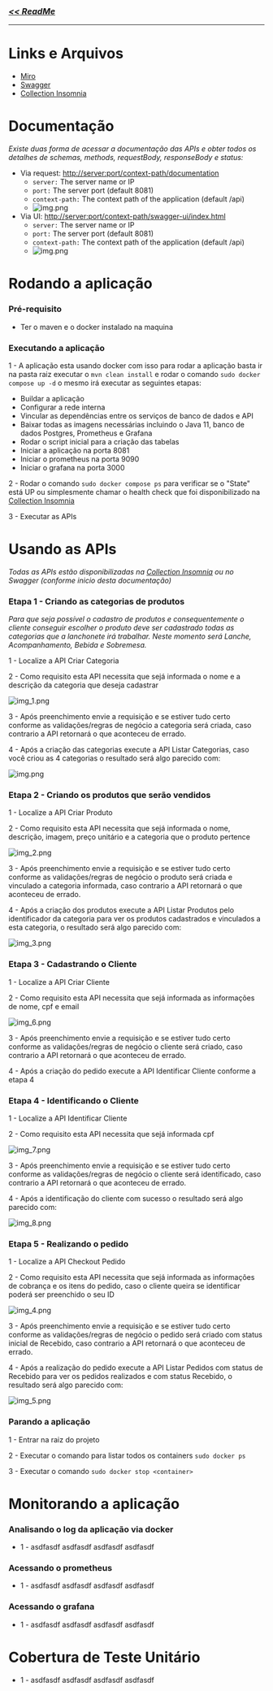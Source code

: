 ### [_<< ReadMe_](../README.md)

---

# Links e Arquivos
- [Miro](https://miro.com/app/board/uXjVMknkAg0=/?share_link_id=737021269632)
- [Swagger](assets%2Flanchonete-do-bairro.yaml)
- [Collection Insomnia](assets%2FCollection_Insomnia.json)

# Documentação
_Existe duas forma de acessar a documentação das APIs e obter todos os detalhes de schemas, methods, requestBody, responseBody e status:_
- Via request: [http://server:port/context-path/documentation](http://server:port/context-path/documentation)
  - ```server:``` The server name or IP
  - ```port:``` The server port (default 8081)
  - ```context-path:``` The context path of the application (default /api)
  - ![img.png](assets/images/documentation-from-endpoint.png)
- Via UI: [http://server:port/context-path/swagger-ui/index.html](http://server:port/context-path/swagger-ui/index.html)
  - ```server:``` The server name or IP
  - ```port:``` The server port (default 8081)
  - ```context-path:``` The context path of the application (default /api)
  - ![img.png](assets/images/documentation-from-ui.png)

# Rodando a aplicação

### Pré-requisito
- Ter o maven e o docker instalado na maquina

### Executando a aplicação
1 - A aplicação esta usando docker com isso para rodar a aplicação basta ir na pasta raiz executar o ```mvn clean install``` e rodar o comando ```sudo docker compose up -d``` o mesmo irá executar as seguintes etapas:
- Buildar a aplicação
- Configurar a rede interna
- Vincular as dependências entre os serviços de banco de dados e API
- Baixar todas as imagens necessárias incluindo o Java 11, banco de dados Postgres, Prometheus e Grafana
- Rodar o script inicial para a criação das tabelas
- Iniciar a aplicação na porta 8081
- Iniciar o prometheus na porta 9090
- Iniciar o grafana na porta 3000

2 - Rodar o comando ```sudo docker compose ps``` para verificar se o "State" está UP ou simplesmente chamar o health check que foi disponibilizado na [Collection Insomnia](assets%2FCollection_Insomnia.json)

3 - Executar as APIs

# Usando as APIs
*Todas as APIs estão disponibilizadas na [Collection Insomnia](assets%2FCollection_Insomnia.json) ou no Swagger (conforme inicio desta documentação)*
### Etapa 1 - Criando as categorias de produtos

*Para que seja possível o cadastro de produtos e consequentemente o cliente conseguir escolher o produto deve ser cadastrado todas as categorias que a lanchonete irá trabalhar. Neste momento será Lanche, Acompanhamento, Bebida e Sobremesa.*

1 - Localize a API Criar Categoria 

2 - Como requisito esta API necessita que sejá informada o nome e a descrição da categoria que deseja cadastrar

![img_1.png](img_1.png)

3 - Após preenchimento envie a requisição e se estiver tudo certo conforme as validações/regras de negócio a categoria será criada, caso contrario a API retornará o que aconteceu de errado.

4 - Após a criação das categorias execute a API Listar Categorias, caso você criou as 4 categorias o resultado será algo parecido com:

![img.png](img.png)

### Etapa 2 - Criando os produtos que serão vendidos

1 - Localize a API Criar Produto

2 - Como requisito esta API necessita que sejá informada o nome, descrição, imagem, preço unitário e a categoria que o produto pertence

![img_2.png](img_2.png)

3 - Após preenchimento envie a requisição e se estiver tudo certo conforme as validações/regras de negócio o produto será criada e vinculado a categoria informada, caso contrario a API retornará o que aconteceu de errado.

4 - Após a criação dos produtos execute a API Listar Produtos pelo identificador da categoria para ver os produtos cadastrados e vinculados a esta categoria, o resultado será algo parecido com:

![img_3.png](img_3.png)

### Etapa 3 - Cadastrando o Cliente

1 - Localize a API Criar Cliente

2 - Como requisito esta API necessita que sejá informada as informações de nome, cpf e email

![img_6.png](img_6.png)

3 - Após preenchimento envie a requisição e se estiver tudo certo conforme as validações/regras de negócio o cliente será criado, caso contrario a API retornará o que aconteceu de errado.

4 - Após a criação do pedido execute a API Identificar Cliente conforme a etapa 4

### Etapa 4 - Identificando o Cliente

1 - Localize a API Identificar Cliente

2 - Como requisito esta API necessita que sejá informada cpf

![img_7.png](img_7.png)

3 - Após preenchimento envie a requisição e se estiver tudo certo conforme as validações/regras de negócio o cliente será identificado, caso contrario a API retornará o que aconteceu de errado.

4 - Após a identificação do cliente com sucesso o resultado será algo parecido com:

![img_8.png](img_8.png)

### Etapa 5 - Realizando o pedido

1 - Localize a API Checkout Pedido

2 - Como requisito esta API necessita que sejá informada as informações de cobrança e os itens do pedido, caso o cliente queira se identificar poderá ser preenchido o seu ID

![img_4.png](img_4.png)

3 - Após preenchimento envie a requisição e se estiver tudo certo conforme as validações/regras de negócio o pedido será criado com status inicial de Recebido, caso contrario a API retornará o que aconteceu de errado.

4 - Após a realização do pedido execute a API Listar Pedidos com status de Recebido para ver os pedidos realizados e com status Recebido, o resultado será algo parecido com:

![img_5.png](img_5.png)


### Parando a aplicação
1 - Entrar na raiz do projeto

2 - Executar o comando para listar todos os containers  ```sudo docker ps```

3 - Executar o comando  ```sudo docker stop <container>```

# Monitorando a aplicação

### Analisando o log da aplicação via docker
- 1 - asdfasdf asdfasdf asdfasdf asdfasdf

### Acessando o prometheus
- 1 - asdfasdf asdfasdf asdfasdf asdfasdf

### Acessando o grafana
- 1 - asdfasdf asdfasdf asdfasdf asdfasdf

# Cobertura de Teste Unitário
- 1 - asdfasdf asdfasdf asdfasdf asdfasdf